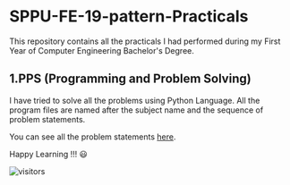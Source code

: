 # SPPU-FE-19-pattern-Practicals

This repository contains all the practicals I had performed during my First Year of Computer Engineering Bachelor's Degree.


## 1.PPS (Programming and Problem Solving)

I have tried to solve all the problems using Python Language.
All the program files are named after the subject name and the sequence of problem statements. 

You can see all the problem statements [here](https://github.com/inamdarketan/SPPU-FE-19-pattern-Practicals/blob/main/Problem%20Statements.txt).



Happy Learning !!! :smiley:


![visitors](https://visitor-badge.deta.dev/badge?page_id=inamdarketan.SPPU-FE-19-pattern-Practicals&left_color=black&right_color=green)
